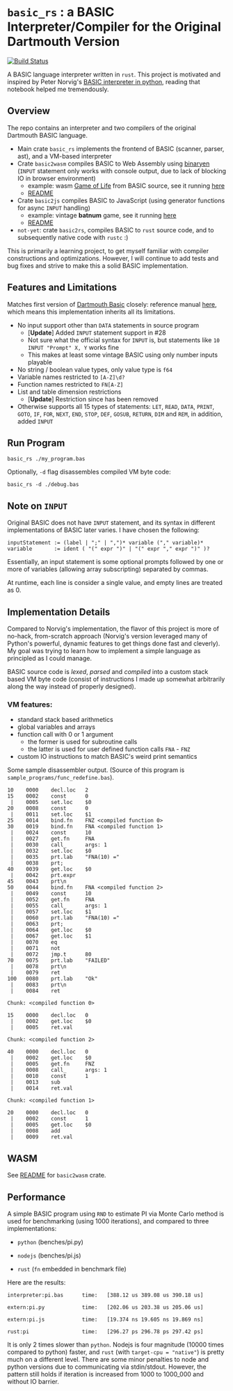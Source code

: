 # `basic_rs` : a BASIC Interpreter/Compiler for the Original Dartmouth Version

[![Build Status](https://travis-ci.org/yiransheng/basic_rs.svg?branch=master)](https://travis-ci.org/yiransheng)

A BASIC language interpreter written in `rust`. This project is motivated and inspired by Peter Norvig's [BASIC interpreter in python](http://nbviewer.jupyter.org/github/norvig/pytudes/blob/master/ipynb/BASIC.ipynb), reading that notebook helped me tremendously.

## Overview

The repo contains an interpreter and two compilers of the original Dartmouth BASIC language.

* Main crate `basic_rs` implements the frontend of BASIC (scanner, parser, ast), and a VM-based interpreter
* Crate `basic2wasm` compiles BASIC to Web Assembly using [binaryen](https://github.com/WebAssembly/binaryen) (`INPUT` statement only works with console output, due to lack of blocking IO in browser environment)
  * example: wasm  [Game of Life](https://nbviewer.jupyter.org/github/norvig/pytudes/blob/master/ipynb/BASIC.ipynb#Longer-Program:-Life) from BASIC source, see it running [here](http://subdued-afternoon.surge.sh/)
  * [README](./basic2wasm/README.md)
* Crate `basic2js` compiles BASIC to JavaScript (using generator functions for async `INPUT` handling)
  * example: vintage **batnum** game, see it running [here](http://batnum.surge.sh/)
  * [README](./basic2js/README.md)
* `not-yet`: crate `basic2rs`, compiles BASIC to `rust` source code, and to subsequently native code with `rustc` :)

This is primarily a learning project, to get myself familiar with compiler constructions and optimizations. However, I will continue to add tests and bug fixes and strive to make this a solid BASIC implementation.

## Features and Limitations

Matches first version of [Dartmouth Basic](https://en.wikipedia.org/wiki/Dartmouth_BASIC) closely: reference manual [here](http://web.archive.org/web/20120716185629/http://www.bitsavers.org/pdf/dartmouth/BASIC_Oct64.pdf), which means this implementation inherits all its limitations.

* No input support other than `DATA` statements in source program
  * [**Update**] Added `INPUT` statement support in #28
  * Not sure what the official syntax for `INPUT` is,  but statements like `10 INPUT "Prompt" X, Y` works fine
  * This makes at least some vintage BASIC using only number inputs playable
* No string / boolean value types, only value type is `f64`
* Variable names restricted to `[A-Z]\d?` 
* Function names restricted to `FN[A-Z]`
* List and table dimension restrictions
  * [**Update**] Restriction since has been removed
* Otherwise supports all 15 types of statements: `LET`, `READ`, `DATA`, `PRINT`, `GOTO`, `IF`, `FOR`, `NEXT`, `END`, `STOP`, `DEF`, `GOSUB`, `RETURN`, `DIM` and `REM`, in addition, added `INPUT`



## Run Program

```shell
basic_rs ./my_program.bas 
```

Optionally, `-d` flag disassembles compiled VM byte code:

```
basic_rs -d ./debug.bas
```



## Note on `INPUT`

Original BASIC does not have `INPUT` statement, and its syntax in different implementations of BASIC later varies. I have chosen the following:

```
inputStatement := (label | ";" | ",")* variable ("," variable)*
variable       := ident ( "(" expr ")" | "(" expr "," expr ")" )?
```

Essentially, an input statement is some optional prompts followed by one or more of variables (allowing array subscripting) separated by commas.

At runtime, each line is consider a single value, and empty lines are treated as 0.

## Implementation Details

Compared to Norvig's implementation, the flavor of this project is more of no-hack, from-scratch approach (Norvig's version leveraged many of Python's powerful, dynamic features to get things done fast and cleverly). My goal was trying to learn how to implement a simple language as principled as I could manage.



BASIC source code is _lexed_, _parsed_ and _compiled_ into a custom stack based VM byte code (consist of instructions I made up somewhat arbitrarily along the way instead of properly designed).



### VM features:

* standard stack based arithmetics
* global variables and arrays
* function call with 0 or 1 argument
  * the former is used for subroutine calls
  * the latter is used for user defined function calls `FNA` - `FNZ`
* custom IO instructions to match BASIC's weird print semantics



Some sample disassembler output. (Source of this program is `sample_programs/func_redefine.bas`).

```
10    0000    decl.loc   2
15    0002    const      0
 |    0005    set.loc    $0
20    0008    const      0
 |    0011    set.loc    $1
25    0014    bind.fn    FNZ <compiled function 0>
30    0019    bind.fn    FNA <compiled function 1>
 |    0024    const      10
 |    0027    get.fn     FNA
 |    0030    call_      args: 1
 |    0032    set.loc    $0
 |    0035    prt.lab    "FNA(10) ="
 |    0038    prt;      
40    0039    get.loc    $0
 |    0042    prt.expr  
45    0043    prt\n     
50    0044    bind.fn    FNA <compiled function 2>
 |    0049    const      10
 |    0052    get.fn     FNA
 |    0055    call_      args: 1
 |    0057    set.loc    $1
 |    0060    prt.lab    "FNA(10) ="
 |    0063    prt;      
 |    0064    get.loc    $0
 |    0067    get.loc    $1
 |    0070    eq        
 |    0071    not       
 |    0072    jmp.t      80
70    0075    prt.lab    "FAILED"
 |    0078    prt\n     
 |    0079    ret       
100   0080    prt.lab    "Ok"
 |    0083    prt\n     
 |    0084    ret       

Chunk: <compiled function 0>

15    0000    decl.loc   0
 |    0002    get.loc    $0
 |    0005    ret.val   

Chunk: <compiled function 2>

40    0000    decl.loc   0
 |    0002    get.loc    $0
 |    0005    get.fn     FNZ
 |    0008    call_      args: 1
 |    0010    const      1
 |    0013    sub       
 |    0014    ret.val   

Chunk: <compiled function 1>

20    0000    decl.loc   0
 |    0002    const      1
 |    0005    get.loc    $0
 |    0008    add       
 |    0009    ret.val   
```



## WASM

See [README](./basic2wasm/README.md) for `basic2wasm` crate.



## Performance

A simple BASIC program using `RND` to estimate PI via Monte Carlo method is used for benchmarking (using 1000 iterations), and compared to three implementations:

* `python`  (benches/pi.py)

* `nodejs` (benches/pi.js)

* `rust` (`fn` embedded in benchmark file)


Here are the results:

```
interpreter:pi.bas      time:   [388.12 us 389.08 us 390.18 us]                        

extern:pi.py            time:   [202.06 us 203.38 us 205.06 us]                         

extern:pi.js            time:   [19.374 ns 19.605 ns 19.869 ns]                         

rust:pi                 time:   [296.27 ps 296.78 ps 297.42 ps]
```



It is only 2 times slower than `python`. Nodejs is four magnitude (10000 times compared to python) faster, and `rust` (with `target-cpu = "native"`) is pretty much on a different level. There are some minor penalties to node and python versions due to communicating via stdin/stdout. However, the pattern still holds if iteration is increased from 1000 to 1000_000 and without IO barrier.